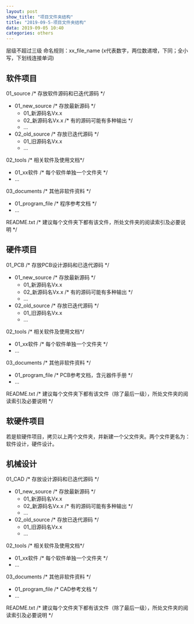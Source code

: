 ```yaml
---
layout: post
show_title: "项目文件夹结构"
title: "2019-09-5-项目文件夹结构"
data: 2019-09-05 10:40
categories: others
---
```


层级不超过三级
命名规则：xx_file_name  (x代表数字，两位数递增，下同；全小写，下划线连接单词)

<!--more-->
## 软件项目

01_source  /* 存放软件源码和已迭代源码 \*/
  * 01_new_source /* 存放最新源码 \*/
    *  01_新源码名Vx.x
    *  02_新源码名Vx.x  /* 有的源码可能有多种输出 \*/
    *  ...
  * 02_old_source  /* 存放已迭代源码 \*/
    *   01_旧源码名Vx.x
    *   ...

02_tools  /* 相关软件及使用文档\*/
  * 01_xx软件  /* 每个软件单独一个文件夹 \*/
  * ...

03_documents /* 其他非软件资料 \*/
  * 01_program_file  /*  程序参考文档 \*/
  * ...

README.txt  /* 建议每个文件夹下都有该文件，所处文件夹的阅读索引及必要说明 \*/

## 硬件项目

01_PCB /* 存放PCB设计源码和已迭代源码 \*/
  * 01_new_source /* 存放最新源码 \*/
    *  01_新源码名Vx.x
    *  02_新源码名Vx.x  /* 有的源码可能有多种输出 \*/
    *  ...
  * 02_old_source  /* 存放已迭代源码 \*/
    *   01_旧源码名Vx.x
    *   ...

02_tools  /* 相关软件及使用文档\*/
  * 01_xx软件  /* 每个软件单独一个文件夹 \*/
  * ...

03_documents /* 其他非软件资料 \*/
  * 01_program_file  /*  PCB参考文档，含元器件手册 \*/
  * ...

README.txt  /* 建议每个文件夹下都有该文件（除了最后一级），所处文件夹的阅读索引及必要说明 \*/


## 软硬件项目

若是软硬件项目，拷贝以上两个文件夹，并新建一个父文件夹。两个文件更名为：软件设计，硬件设计。

## 机械设计

01_CAD /* 存放设计源码和已迭代源码 \*/
  * 01_new_source /* 存放最新源码 \*/
    *  01_新源码名Vx.x
    *  02_新源码名Vx.x  /* 有的源码可能有多种输出 \*/
    *  ...
  * 02_old_source  /* 存放已迭代源码 \*/
    *   01_旧源码名Vx.x
    *   ...

02_tools  /* 相关软件及使用文档\*/
  * 01_xx软件  /* 每个软件单独一个文件夹 \*/
  * ...

03_documents /* 其他非软件资料 \*/
  * 01_program_file  /*  CAD参考文档  \*/
  * ...

README.txt  /* 建议每个文件夹下都有该文件（除了最后一级），所处文件夹的阅读索引及必要说明 \*/
